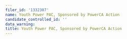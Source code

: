 ```yaml
---
filer_id: '1332307'
name: Youth Power PAC, Sponsored by PowerCA Action
candidate_controlled_id: ''
data_warning:
title: Youth Power PAC, Sponsored by PowerCA Action
---
```

